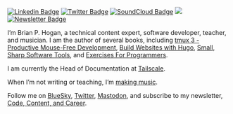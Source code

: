 [![Linkedin Badge](https://img.shields.io/badge/-Brian%20Hogan-blue?style=flat&logo=Linkedin&logoColor=white&link=https://www.linkedin.com/in/bphogan/)](https://www.linkedin.com/in/bphogan/)
[![Twitter Badge](https://img.shields.io/badge/-@bphogan-1da1f2?style=flat&logo=twitter&logoColor=white&link=https://twitter.com/bphogan)](https://twitter.com/bphogan)
[![SoundCloud Badge](https://img.shields.io/badge/-Brian%20Hogan-orange?style=flat&logo=soundcloud&logoColor=white&link=https://soundcloud.com/bphogan)](https://soundcloud.com/bphogan)
<a rel="me" href="https://mastodon.social/@bphogan"><img src="https://img.shields.io/badge/-bphogan-lavender?style=flat&logo=mastodon&logoColor=white"></a>
[![Newsletter Badge](https://img.shields.io/badge/-Newsletter-purple?style=flat&logo=email&logoColor=white&link=https://newsletter.bphogan.com)](https://newsletter.bphogan.com)

I’m Brian P. Hogan, a technical content expert, software developer, teacher, and musician. I am the author of several books, including [tmux 3 - Productive Mouse-Free Development](http://pragprog.com/titles/bhtmux3), [Build Websites with Hugo](https://pragprog.com/titles/bhhugo), [Small, Sharp Software Tools](https://smallsharpsoftwaretools.com/), and [Exercises For Programmers](http://pragprog.com/book/bhwb).

I am currently the Head of Documentation at [Tailscale](https://tailscale.com/).

When I’m not writing or teaching, I’m [making music](https://bphogan.com/music).

Follow me on [BlueSky](https://bsky.app/profile/bphogan.com), [Twitter](https://twitter.com/bphogan), <a rel="me" href="https://mastodon.social/@bphogan">Mastodon</a>, and subscribe to my newsletter, [Code, Content, and Career](https://newsletter.bphogan.com).

